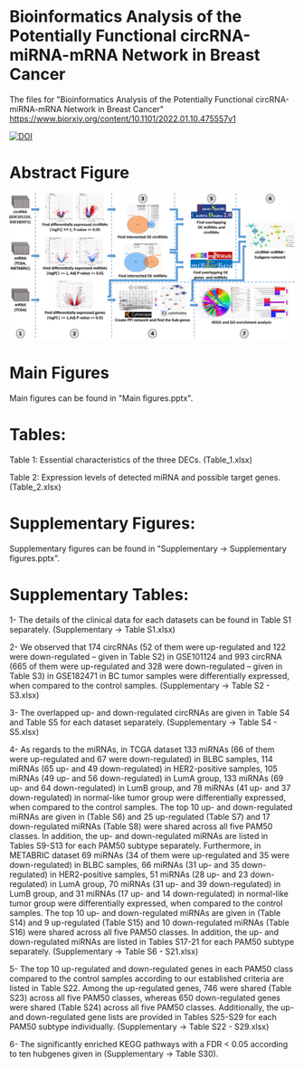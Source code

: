 # Bioinformatics Analysis of the Potentially Functional circRNA-miRNA-mRNA Network in Breast Cancer
The files for "Bioinformatics Analysis of the Potentially Functional circRNA-miRNA-mRNA Network in Breast Cancer"
https://www.biorxiv.org/content/10.1101/2022.01.10.475557v1

[![DOI](https://zenodo.org/badge/477456241.svg)](https://zenodo.org/badge/latestdoi/477456241)

# Abstract Figure
![alt text](https://github.com/cihaterdogan/Breast_Cancer_RN/blob/main/Abstract%20Figure.png?raw=true "Abstract Figure")
# Main Figures
Main figures can be found in "Main figures.pptx".

# Tables:
Table 1: Essential characteristics of the three DECs. (Table_1.xlsx)

Table 2: Expression levels of detected miRNA and possible target genes. (Table_2.xlsx)

# Supplementary Figures:
Supplementary figures can be found in "Supplementary -> Supplementary figures.pptx".

# Supplementary Tables:
1- The details of the clinical data for each datasets can be found in Table S1 separately. (Supplementary -> Table S1.xlsx)

2- We observed that 174 circRNAs (52 of them were up-regulated and 122 were down-regulated – given in Table S2) in GSE101124 and 993 circRNA (665 of them were up-regulated and 328 were down-regulated – given in Table S3) in GSE182471 in BC tumor samples were differentially expressed, when compared to the control samples. (Supplementary -> Table S2 - S3.xlsx)

3- The overlapped up- and down-regulated circRNAs are given in Table S4 and Table S5 for each dataset separately. (Supplementary -> Table S4 - S5.xlsx)

4- As regards to the miRNAs, in TCGA dataset 133 miRNAs (66 of them were up-regulated and 67 were down-regulated) in BLBC samples, 114 miRNAs (65 up- and 49 down-regulated) in HER2-positive samples, 105 miRNAs (49 up- and 56 down-regulated) in LumA group, 133 miRNAs (69 up- and 64 down-regulated) in LumB group, and 78 miRNAs (41 up- and 37 down-regulated) in normal-like tumor group were differentially expressed, when compared to the control samples. The top 10 up- and down-regulated miRNAs are given in (Table S6) and 25 up-regulated (Table S7) and 17 down-regulated miRNAs (Table S8) were shared across all five PAM50 classes.  In addition, the up- and down-regulated miRNAs are listed in Tables S9-S13 for each PAM50 subtype separately. Furthermore, in METABRIC dataset 69 miRNAs (34 of them were up-regulated and 35 were down-regulated) in BLBC samples, 66 miRNAs (31 up- and 35 down-regulated) in HER2-positive samples, 51 miRNAs (28 up- and 23 down-regulated) in LumA group, 70 miRNAs (31 up- and 39 down-regulated) in LumB group, and 31 miRNAs (17 up- and 14 down-regulated) in normal-like tumor group were differentially expressed, when compared to the control samples. The top 10 up- and down-regulated miRNAs are given in (Table S14) and 9 up-regulated (Table S15) and 10 down-regulated miRNAs (Table S16) were shared across all five PAM50 classes. In addition, the up- and down-regulated miRNAs are listed in Tables S17-21 for each PAM50 subtype separately. (Supplementary -> Table S6 - S21.xlsx) 

5- The top 10 up-regulated and down-regulated genes in each PAM50 class compared to the control samples according to our established criteria are listed in Table S22. Among the up-regulated genes, 746 were shared (Table S23) across all five PAM50 classes, whereas 650 down-regulated genes were shared (Table S24) across all five PAM50 classes. Additionally, the up- and down-regulated gene lists are provided in Tables S25-S29 for each PAM50 subtype individually. (Supplementary -> Table S22 - S29.xlsx)

6- The significantly enriched KEGG pathways with a FDR < 0.05 according to ten hubgenes given in (Supplementary -> Table S30).
